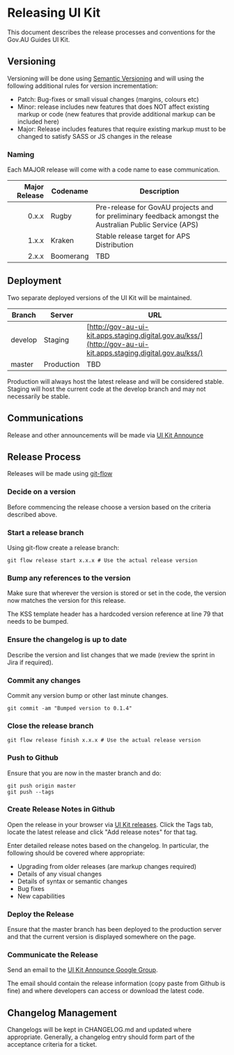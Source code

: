 # Releasing UI Kit

This document describes the release processes and conventions for the Gov.AU Guides UI Kit.

## Versioning

Versioning will be done using [Semantic Versioning](http://semver.org/) and will using the following additional rules for version incrementation:

* Patch: Bug-fixes or small visual changes (margins, colours etc)
* Minor: release includes new features that does NOT affect existing markup or code (new features that provide additional markup can be included here)
* Major: Release includes features that require existing markup must to be changed to satisfy SASS or JS changes in the release

### Naming

Each MAJOR release will come with a code name to ease communication.

| Major Release | Codename | Description |
|----------------:|----------|--------------|
| 0.x.x | Rugby | Pre-release for GovAU projects and for preliminary feedback amongst the Australian Public Service (APS) |
| 1.x.x | Kraken | Stable release target for APS Distribution |
| 2.x.x | Boomerang | TBD |

## Deployment

Two separate deployed versions of the UI Kit will be maintained.

| Branch | Server | URL |
|--------|--------|-----|
| develop | Staging | [http://gov-au-ui-kit.apps.staging.digital.gov.au/kss/](http://gov-au-ui-kit.apps.staging.digital.gov.au/kss/) |
| master | Production | TBD |

Production will always host the latest release and will be considered stable.
Staging will host the current code at the develop branch and may not necessarily be stable.

## Communications

Release and other announcements will be made via [UI Kit Announce](https://groups.google.com/a/digital.gov.au/forum/#!forum/ui-kit-announce)

## Release Process

Releases will be made using [git-flow](https://github.com/nvie/gitflow)

### Decide on a version

Before commencing the release choose a version based on the criteria described above.

### Start a release branch

Using git-flow create a release branch:

    git flow release start x.x.x # Use the actual release version

### Bump any references to the version

Make sure that wherever the version is stored or set in the code, the version now matches the version for this release.

The KSS template header has a hardcoded version reference at line 79 that needs to be bumped.

### Ensure the changelog is up to date

Describe the version and list changes that we made (review the sprint in Jira if required).

### Commit any changes

Commit any version bump or other last minute changes.

    git commit -am "Bumped version to 0.1.4"

### Close the release branch

    git flow release finish x.x.x # Use the actual release version

### Push to Github

Ensure that you are now in the master branch and do:

    git push origin master
    git push --tags

### Create Release Notes in Github

Open the release in your browser via [UI Kit releases](https://github.com/AusDTO/gov-au-ui-kit/releases).
Click the Tags tab, locate the latest release and click "Add release notes" for that tag.

Enter detailed release notes based on the changelog. In particular, the following should be covered where appropriate:

* Upgrading from older releases (are markup changes required)
* Details of any visual changes
* Details of syntax or semantic changes
* Bug fixes
* New capabilities

### Deploy the Release

Ensure that the master branch has been deployed to the production server and that the current version is displayed somewhere on the page.

### Communicate the Release

Send an email to the [UI Kit Announce Google Group](https://groups.google.com/a/digital.gov.au/forum/#!forum/ui-kit-announce).

The email should contain the release information (copy paste from Github is fine) and where developers can access or download the latest code.

## Changelog Management

Changelogs will be kept in CHANGELOG.md and updated where appropriate. Generally, a changelog entry should form part of the acceptance criteria for a ticket.

